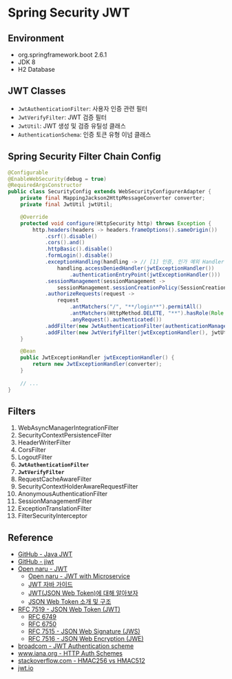 # Spring Security JWT

## Environment

- org.springframework.boot 2.6.1
- JDK 8
- H2 Database

## JWT Classes 

- `JwtAuthenticationFilter`: 사용자 인증 관련 필터
- `JwtVerifyFilter`: JWT 검증 필터
- `JwtUtil`: JWT 생성 및 검증 유틸성 클래스
- `AuthenticationSchema`: 인증 토큰 유형 이넘 클래스

## Spring Security Filter Chain Config

```java
@Configurable
@EnableWebSecurity(debug = true)
@RequiredArgsConstructor
public class SecurityConfig extends WebSecurityConfigurerAdapter {
	private final MappingJackson2HttpMessageConverter converter;
	private final JwtUtil jwtUtil;

	@Override
	protected void configure(HttpSecurity http) throws Exception {
		http.headers(headers -> headers.frameOptions().sameOrigin())
			.csrf().disable()
			.cors().and()
			.httpBasic().disable()
			.formLogin().disable()
			.exceptionHandling(handling -> // [1] 인증, 인가 예외 Handler
				handling.accessDeniedHandler(jwtExceptionHandler())
					.authenticationEntryPoint(jwtExceptionHandler()))
			.sessionManagement(sessionManagement -> 
                sessionManagement.sessionCreationPolicy(SessionCreationPolicy.STATELESS)) // [2] Non HTTP Session ,STATELESS 설정
			.authorizeRequests(request ->
				request
					.antMatchers("/", "**/login**").permitAll()
					.antMatchers(HttpMethod.DELETE, "**").hasRole(Role.ADMIN.name())
					.anyRequest().authenticated())
			.addFilter(new JwtAuthenticationFilter(authenticationManager(), jwtUtil)) // [3] 사용자 인증 검증 및 JWT 발급 필터
			.addFilter(new JwtVerifyFilter(jwtExceptionHandler(), jwtUtil)); // [4] JWT 검증 필터
	}

	@Bean
	public JwtExceptionHandler jwtExceptionHandler() {
		return new JwtExceptionHandler(converter);
	}
	
	// ...
}
```

## Filters

1. WebAsyncManagerIntegrationFilter
2. SecurityContextPersistenceFilter
3. HeaderWriterFilter
4. CorsFilter
5. LogoutFilter
6. **`JwtAuthenticationFilter`**
7. **`JwtVerifyFilter`**
8. RequestCacheAwareFilter
9. SecurityContextHolderAwareRequestFilter
10. AnonymousAuthenticationFilter
11. SessionManagementFilter
12. ExceptionTranslationFilter
13. FilterSecurityInterceptor

## Reference

- [GitHub - Java JWT](https://github.com/auth0/java-jwt)
- [GitHub - jjwt](https://github.com/eugenp/tutorials/blob/10f32d31bb/jjwt/README.md)
- [Open naru - JWT](http://www.opennaru.com/opennaru-blog/jwt-json-web-token/)
  - [Open naru - JWT with Microservice](http://www.opennaru.com/opennaru-blog/jwt-json-web-token-with-microservice/)
  - [JWT 자바 가이드](https://medium.com/@OutOfBedlam/jwt-%EC%9E%90%EB%B0%94-%EA%B0%80%EC%9D%B4%EB%93%9C-53ccd7b2ba10)
  - [JWT(JSON Web Token)에 대해 알아보자](https://blog.hax0r.info/2017-12-29/about-jwt-json-web-token/)
  - [JSON Web Token 소개 및 구조](https://velopert.com/2389)
- [RFC 7519 - JSON Web Token (JWT)](https://datatracker.ietf.org/doc/html/rfc7519)
  - [RFC 6749](https://datatracker.ietf.org/doc/html/rfc6749)
  - [RFC 6750](https://datatracker.ietf.org/doc/html/rfc6750)
  - [RFC 7515 - JSON Web Signature (JWS)](https://datatracker.ietf.org/doc/html/rfc7515)
  - [RFC 7516 - JSON Web Encryption (JWE)](https://datatracker.ietf.org/doc/html/rfc7516)
- [broadcom - JWT Authentication scheme](https://techdocs.broadcom.com/us/en/symantec-security-software/identity-security/siteminder/12-8/configuring/policy-server-configuration/authentication-schemes/json-web-token-jwt-authentication-scheme.html)
- [www.iana.org - HTTP Auth Schemes](https://www.iana.org/assignments/http-authschemes/http-authschemes.xhtml)
- [stackoverflow.com - HMAC256 vs HMAC512](https://stackoverflow.com/questions/38472926/hmac-256-vs-hmac-512-jwt-signature-encryption)
- [jwt.io](https://jwt.io/)
